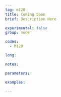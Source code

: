 ```yaml
---
tag: m120
title: Coming Soon
brief: Description Here

experimental: false
group: none

codes:
  - M120

long:

notes:

parameters:

examples:

---
```


